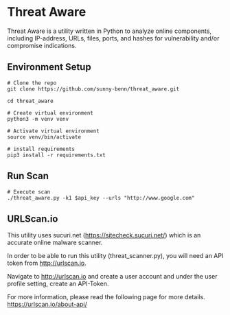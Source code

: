 # Threat Aware

Threat Aware is a utility written in Python to analyze online components, including 
IP-address, URLs, files, ports, and hashes for vulnerability and/or compromise indications.

## Environment Setup
```shell script
# Clone the repo
git clone https://github.com/sunny-benn/threat_aware.git

cd threat_aware

# Create virtual environment
python3 -m venv venv

# Activate virtual environment
source venv/bin/activate

# install requirements
pip3 install -r requirements.txt
```


## Run Scan
```shell script
# Execute scan
./threat_aware.py -k1 $api_key --urls "http://www.google.com"

```

## URLScan.io

This utility uses sucuri.net (https://sitecheck.sucuri.net/) which is an accurate online malware scanner.

In order to be able to run this utility (threat_scanner.py), you will need an API token from http://urlscan.io.

Navigate to http://urlscan.io and create a user account and under the user profile setting, create an API-Token.

For more information, please read the following page for more details. https://urlscan.io/about-api/

